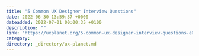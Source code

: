 ```yaml
---
title: "5 Common UX Designer Interview Questions"
date: 2022-06-30 13:59:37 +0000
dateadded: 2022-07-01 00:00:35 +0100
description: ""
link: "https://uxplanet.org/5-common-ux-designer-interview-questions-e03a50b779b?source=rss----819cc2aaeee0---4"
category:
directory: _directory/ux-planet.md
---
```

